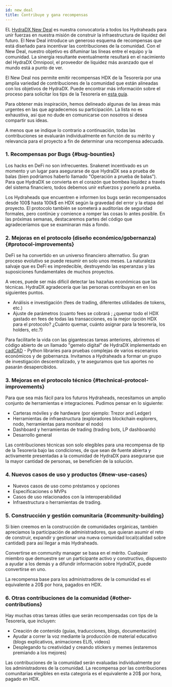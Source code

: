 ```yaml
---
id: new_deal
title: Contribuye y gana recompensas
---
```


EL [HydraDX New Deal](#link-to-blog-post) es nuestra convocatoria a todos los Hydraheads para unir fuerzas en nuestra misión de construir la infraestructura de liquidez del futuro. El New Deal introduce un generoso esquema de recompensas que está diseñado para incentivar las contribuciones de la comunidad. Con el New Deal, nuestro objetivo es difuminar las líneas entre el equipo y la comunidad. La sinergia resultante eventualmente resultará en el nacimiento del HydraDX Omnipool, el proveedor de liquidez más avanzado que el mundo está a punto de ver.

El New Deal nos permite emitir recompensas HDX de la Tesorería por una amplia variedad de contribuciones de la comunidad que están alineadas con los objetivos de HydraDX. Puede encontrar más información sobre el proceso para solicitar los tips de la Tesorería en [esta guía](/tip_request).

Para obtener más inspiración, hemos delineado algunas de las áreas más urgentes en las que agradecemos su participación. La lista no es exhaustiva, así que no dude en comunicarse con nosotros si desea compartir sus ideas.

A menos que se indique lo contrario a continuación, todas las contribuciones se evaluarán individualmente en función de su mérito y relevancia para el proyecto a fin de determinar una recompensa adecuada.

### 1. Recompensas por Bugs {#bug-bounties}

Los hacks en DeFi no son infrecuentes. Snakenet incentivado es un momento y un lugar para asegurarse de que HydraDX sea a prueba de balas (bien podríamos haberlo llamado "Operación a prueba de balas"). Para que HydraDX se convierta en el corazón que bombea liquidez a través del sistema financiero, todos debemos unir esfuerzos y ponerlo a prueba.

Los Hydraheads que encuentren e informen los bugs serán recompensados desde 100$ hasta 100k$ en HDX según la gravedad del error y la etapa del proyecto. El protocolo también se someterá a auditorías de seguridad formales, pero continúe y comience a romper las cosas lo antes posible. En las próximas semanas, destacaremos partes del código que agradeceríamos que se examinaran más a fondo.

### 2. Mejoras en el protocolo (diseño económico/gobernanza) {#protocol-improvements}

DeFi se ha convertido en un universo financiero alternativo. Su gran proceso evolutivo se puede resumir en solo unos meses. La naturaleza salvaje que es DeFi es impredecible, destruyendo las esperanzas y las suposiciones fundamentales de muchos proyectos.

A veces, puede ser más difícil detectar las hazañas económicas que las técnicas. HydraDX agradecería que las personas contribuyan en en los siguientes puntos.

* Análisis e investigación (fees de trading, diferentes utilidades de tokens, etc.)
* Ajuste de parámetros (cuanto fees se cobrará ; ¿quemar todo el HDX gastado en fees de todas las transacciones, es la mejor opción HDX para el protocolo? ¿Cuánto quemar, cuánto asignar para la tesorería, los holders, etc.?)

Para facilitarle la vida con las gigantescas tareas anteriores, abriremos el código abierto de un llamado "gemelo digital" de HydraDX implementado en [cadCAD](https://cadcad.org/) - Python libraries para pruebas complejas de varios escenarios económicos y de gobernanza. Invitamos a Hydraheads a formar un grupo de investigación descentralizado, y te aseguramos que tus aportes no pasarán desapercibidos.

### 3. Mejoras en el protocolo técnico {#technical-protocol-improvements}

Para que sea más fácil para los futuros Hydraheads, necesitamos un amplio conjunto de herramientas e integraciones. Pudimos pensar en lo siguiente:

* Carteras móviles y de hardware (por ejemplo: Trezor and Ledger)
* Herramientas de infraestructura (exploradores blockchain explorers, nodo, herramientas para monitear el nodo)
* Dashboard y herramientas de trading (trading bots, LP dashboards)
* Desarrollo general 

Las contribuciones técnicas son solo elegibles para una recompensa de tip de la Tesorería bajo las condiciones, de que sean de fuente abierta y activamente presentadas a la comunidad de HydraDX para asegurarse que la mayor cantidad de personas, se beneficien de la solución.

### 4. Nuevos casos de uso y productos {#new-use-cases}

* Nuevos casos de uso como préstamos y opciones
* Especificaciones  o MVPs
* Casos de uso relacionados con la interoperabilidad
* Infraestructura o herramientas de trading.

### 5. Construcción y gestión comunitaria {#community-building}

Si bien creemos en la construcción de comunidades orgánicas, también apreciamos la participación de administradores, que quieran asumir el  reto de construir, expandir y gestionar una nueva comunidad local(calidad sobre cantidad) para así llegar a más Hydraheads.

Convertirse en community manager se basa en el mérito. Cualquier miembro que demuestre ser un participante activo y constructivo, dispuesto a ayudar a los demás y a difundir información sobre HydraDX, puede convertirse en uno.

La recompensa base para los administradores de la comunidad es el equivalente a 20$ por hora, pagados en HDX.

### 6. Otras contribuciones de la comunidad {#other-contributions}

Hay muchas otras tareas útiles que serán recompensadas con tips de la Tesorería, que incluyen:

* Creación de contenido (guías, traducciones, blogs, documentación)
* Ayudar a correr la voz mediante la producción de material educativo (blogs explicativos, animaciones ELI5, videos)
* Desplegando tu creatividad y creando stickers y memes (estaremos premiando a los mejores)

Las contribuciones de la comunidad serán evaluadas individualmente por los administradores de la comunidad. La recompensa por las contribuciones comunitarias elegibles en esta categoría es el equivalente a 20$ por hora, pagado en HDX.


